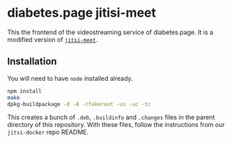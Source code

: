 # diabetes.page jitisi-meet

This the frontend of the videostreaming service of diabetes.page. It is a modified version of [`jitsi-meet`](https://github.com/jitsi/jitsi-meet).

## Installation

You will need to have `node` installed already.

```bash
npm install
make
dpkg-buildpackage -d -A -rfakeroot -us -uc -tc
```

This creates a bunch of  `.deb`, `.buildinfo` and `.changes` files in the parent directory of this repository. With these files, follow the instructions from our `jitsi-docker` repo README.

